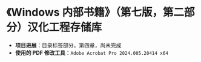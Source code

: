 # 《Windows 内部书籍》（第七版，第二部分）汉化工程存储库

- **项目进展**：目录标签部分，第四章，尚未完成
- **使用的 PDF 修改工具**：`Adobe Acrobat Pro 2024.005.20414 x64`
